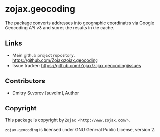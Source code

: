 zojax.geocoding
===============

The package converts addresses into geographic coordinates via Google Geocoding API v3 and stores the results in the cache.


Links
-----

- Main github project repository: https://github.com/Zojax/zojax.geocoding
- Issue tracker: https://github.com/Zojax/zojax.geocoding/issues


Contributors
------------

- Dmitry Suvorov [suvdim], Author


Copyright
---------

This package is copyright by `Zojax <http://www.zojax.com/>`.

``zojax.geocoding`` is licensed under GNU General Public License, version 2.